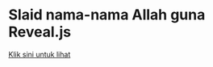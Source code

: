 # Slaid nama-nama Allah guna Reveal.js

[Klik sini untuk lihat](https://fakhrullah.github.io/nama-nama-allah/)

